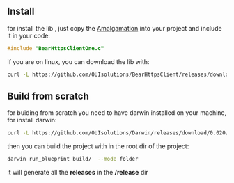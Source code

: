 

## Install 
for install the lib , just copy the [Amalgamation](https://github.com/OUIsolutions/BearHttpsClient/releases/download/0.0.8/BearHttpsClientOne.c) into your project and include it in your code:
```c
#include "BearHttpsClientOne.c"
```


if  you are on linux, you can download the lib with: 
```bash
curl -L https://github.com/OUIsolutions/BearHttpsClient/releases/download/0.0.8/BearHttpsClientOne.c -o BearHttpsClientOne.c
```


## Build from scratch
for buiding from scratch you need to have darwin installed on your machine, for install darwin:
```bash
curl -L https://github.com/OUIsolutions/Darwin/releases/download/0.020/darwin.out -o darwin.out && chmod +x darwin.out &&  sudo  mv darwin.out /usr/bin/darwin
```
then you can build the project with in the root dir of the project:
```bash
darwin run_blueprint build/  --mode folder
```
it will generate all the **releases** in the **/release** dir
